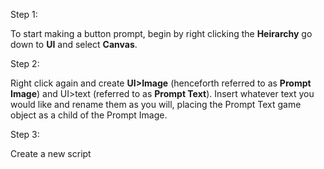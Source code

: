Step 1:

  To start making a button prompt, begin by right clicking the **Heirarchy** go down to **UI** and select **Canvas**.

Step 2:

  Right click again and create **UI>Image** (henceforth referred to as **Prompt Image**) and UI>text (referred to as **Prompt Text**). 
Insert whatever text you would like and rename them as you will, placing the Prompt Text game object as a child of the Prompt Image. 

Step 3:
  
  Create a new script 
